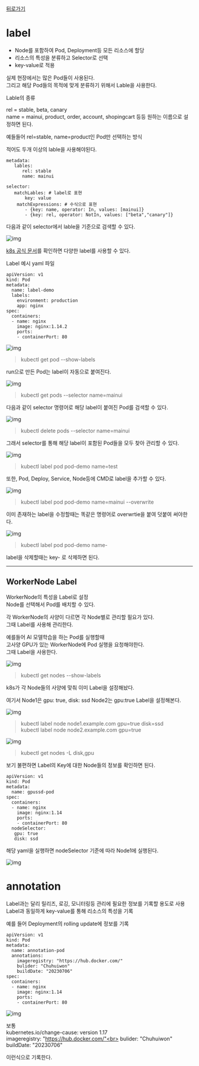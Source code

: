 [뒤로가기](../../README.md)<br>

# label

- Node를 포함하여 Pod, Deployment등 모든 리소스에 할당
- 리소스의 특성을 분류하고 Selector로 선택
- key-value로 적용

실제 현장에서는 많은 Pod들이 사용된다.<br>
그리고 해당 Pod들의 목적에 맞게 분류하기 위해서 Lable을 사용한다.<br>

Lable의 종류

rel = stable, beta, canary<br>
name = mainui, product, order, account, shopingcart 등등 원하는 이름으로 설정하면 된다.<br>

예들들어 rel=stable, name=product인 Pod만 선택하는 방식<br>

적어도 두개 이상의 lable을 사용해야된다.<br>

```
metadata:
   lables:
      rel: stable
      name: mainui
```

```
selector:
   matchLables: # label로 표현
       key: value
    matchExpressions: # 수식으로 표현
       - {key: name, operator: In, values: [mainui]}
       - {key: rel, operator: NotIn, values: ["beta","canary"]}
```

다음과 같이 selector에서 lable을 기준으로 검색할 수 있다.<br>

![img](../Img/k8s_label1.png)

[k8s 공식 문서](https://kubernetes.io/ko/docs/concepts/overview/working-with-objects/labels/)를 확인하면 다양한 label를 사용할 수 있다.<br>

Label 예시 yaml 파일

```
apiVersion: v1
kind: Pod
metadata:
  name: label-demo
  labels:
    environment: production
    app: nginx
spec:
  containers:
  - name: nginx
    image: nginx:1.14.2
    ports:
    - containerPort: 80
```

![img](../Img/k8s_label2.png)<br>

> kubectl get pod --show-labels

run으로 만든 Pod는 label이 자동으로 붙여진다.<br>

![img](../Img/k8s_label3.png)<br>

> kubectl get pods --selector name=mainui

다음과 같이 selector 명령어로 해당 label이 붙여진 Pod를 검색할 수 있다.<br>

![img](../Img/k8s_label4.png)<br>

> kubectl delete pods --selector name=mainui

그래서 selector를 통해 해당 label이 포함된 Pod들을 모두 찾아 관리할 수 있다.<br>

![img](../Img/k8s_label5.png)<br>

> kubectl label pod pod-demo name=test

또한, Pod, Deploy, Service, Node등에 CMD로 label을 추가할 수 있다.<br>

![img](../Img/k8s_label6.png)<br>

> kubectl label pod pod-demo name=mainui --overwrite

이미 존재하는 label을 수정할때는 똑같은 명령어로
overwrtie을 붙여 덧붙여 써야한다.<br>

![img](../Img/k8s_label7.png)<br>

> kubectl label pod pod-demo name-

label을 삭제할때는 key- 로 삭제하면 된다.

---

## WorkerNode Label

WorkerNode의 특성을 Label로 설정<br>
Node를 선택해서 Pod를 배치할 수 있다.<br>

각 WorkerNode의 사양이 다르면 각 Node별로 관리할 필요가 있다.<br>
그때 Label를 사용해 관리한다.<br>

예를들어 AI 모델학습을 하는 Pod를 실행할때<br>
고사양 GPU가 있는 WorkerNode에 Pod 실행을 요청해야한다.<br>
그때 Label을 사용한다.<br>

![img](../Img/k8s_label8.png)<br>

> kubectl get nodes --show-labels

k8s가 각 Node들의 사양에 맞춰 이미 Label을 설정해놨다.<br>

여기서 Node1은 gpu: true, disk: ssd
Node2는 gpu:true Label을 설정해본다.<br>

![img](../Img/k8s_label9.png)<br>

> kubectl label node node1.example.com gpu=true disk=ssd<br>
> kubectl label node node2.example.com gpu=true<br>

![img](../Img/k8s_label10.png)<br>

> kubectl get nodes -L disk,gpu

보기 불편하면 Label의 Key에 대한 Node들의 정보를 확인하면 된다.<br>

```
apiVersion: v1
kind: Pod
metadata:
  name: gpussd-pod
spec:
  containers:
  - name: nginx
    image: nginx:1.14
    ports:
    - containerPort: 80
  nodeSelector:
   gpu: true
   disk: ssd
```

해당 yaml을 실행하면 nodeSelector 기준에 따라 Node1에 실행된다.

![img](../Img/k8s_label11.png)<br>

# annotation

Label과는 달리 릴리즈, 로깅, 모니터링등 관리에 필요한 정보를 기록할 용도로 사용<br>
Label과 동일하게 key-value를 통해 리소스의 특성을 기록<br>

예를 들어 Deployment의 rolling update에 정보를 기록

```
apiVersion: v1
kind: Pod
metadata:
  name: annotation-pod
  annotations:
    imageregistry: "https://hub.docker.com/"
    bulider: "Chuhuiwon"
    buildDate: "20230706"
spec:
  containers:
  - name: nginx
    image: nginx:1.14
    ports:
    - containerPort: 80
```

![img](../Img/k8s_annotation1.png)<br>

보통<br>
kubernetes.io/change-cause: version 1.17<br>
imageregistry: "https://hub.docker.com/"<br>
bulider: "Chuhuiwon"<br>
buildDate: "20230706"<br>

이런식으로 기록한다.
